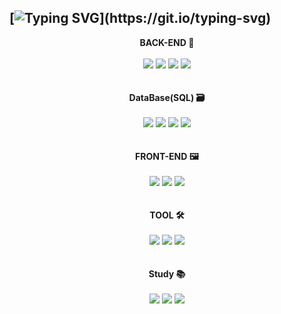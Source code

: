 [![Typing SVG](https://readme-typing-svg.demolab.com?font=Fira+Code&pause=1000&center=true&random=false&width=1012&lines=welcome+to+KTU's+github!)](https://git.io/typing-svg)
---
<div align="center" dir="auto">
  <b>BACK-END 🔩</b>
</div>  
<br>
<div align="center" dir="auto">
  <img src="https://img.shields.io/badge/Java-teal"/>
  <img src="https://img.shields.io/badge/SpringFramework-darkgreen?style=flat&logo=Spring&logoColor=black"/>
  <img src="https://img.shields.io/badge/SpringBoot-darkgreen?style=flat&logo=Spring Boot&logoColor=black"/>
  <img src="https://img.shields.io/badge/Spring Data JPA-darkgreen"/>
</div>
<br>
<br>
<div align="center" dir="auto">
  <b>DataBase(SQL) 🗃️</b>
</div>  
<br>
<div align="center" dir="auto">
  <img src="https://img.shields.io/badge/Oracle-darkred?style=flat&logo=Oracle&logoColor=black%font=black"/>
  <img src="https://img.shields.io/badge/PostgreSQL-cadetblue?style=flat&logo=PostgreSQL&logoColor=black"/>
  <img src="https://img.shields.io/badge/SQLite-darkslategrey?style=flat&logo=SQLite&logoColor=black"/>
  <img src="https://img.shields.io/badge/BTL Data Integrator-dodgerblue"/>
</div>
<br>
<br>
<div align="center" dir="auto">
  <b>FRONT-END 🖼️</b>
</div>  
<br>
<div align="center" dir="auto">
  <img src="https://img.shields.io/badge/JavaScript-yellow?style=flat&logo=JavaScript&logoColor=black"/>
  <img src="https://img.shields.io/badge/exBuilder6-tomato"/>
  <img src="https://img.shields.io/badge/nexcroN-deepskyblue"/>
</div>
<br>
<br>
<div align="center" dir="auto">
  <b>TOOL 🛠️</b>
</div>  
<br>
<div align="center" dir="auto">
  <img src="https://img.shields.io/badge/IntelliJ-royalblue?style=flat&logo=IntelliJ IDEA&logoColor=black"/>
  <img src="https://img.shields.io/badge/Eclipse-indigo?style=flat&logo=Eclipse IDE&logoColor=black"/>
  <img src="https://img.shields.io/badge/DBeaver-brown?style=flat&logo=DBeaver&logoColor=black"/>
</div>
<br>
<br>
<div align="center" dir="auto">
  <b>Study 📚</b>
</div>  
<br>
<div align="center" dir="auto">
  <img src="https://img.shields.io/badge/Baekjoon Online Judge-dimgrey"/>
  <img src="https://img.shields.io/badge/JPA-cadetblue"/>
  <img src="https://img.shields.io/badge/Hibernate-darkgoldenrod?style=flat&logo=Hibernate&logoColor=black"/>
</div>
